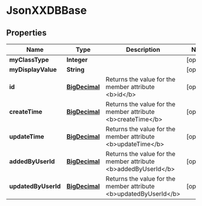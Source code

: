 
# JsonXXDBBase

## Properties
Name | Type | Description | Notes
------------ | ------------- | ------------- | -------------
**myClassType** | **Integer** |  |  [optional]
**myDisplayValue** | **String** |  |  [optional]
**id** | [**BigDecimal**](BigDecimal.md) | Returns the value for the member attribute &lt;b&gt;id&lt;/b&gt; |  [optional]
**createTime** | [**BigDecimal**](BigDecimal.md) | Returns the value for the member attribute &lt;b&gt;createTime&lt;/b&gt; |  [optional]
**updateTime** | [**BigDecimal**](BigDecimal.md) | Returns the value for the member attribute &lt;b&gt;updateTime&lt;/b&gt; |  [optional]
**addedByUserId** | [**BigDecimal**](BigDecimal.md) | Returns the value for the member attribute &lt;b&gt;addedByUserId&lt;/b&gt; |  [optional]
**updatedByUserId** | [**BigDecimal**](BigDecimal.md) | Returns the value for the member attribute &lt;b&gt;updatedByUserId&lt;/b&gt; |  [optional]



